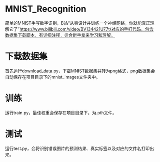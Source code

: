 # MNIST_Recognition
简单的MNIST手写数字识别，B站“从零设计并训练一个神经网络，你就能真正理解它了”https://www.bilibili.com/video/BV134421U77t/对应的手打代码，包含数据集下载脚本，有详细注释，适合新手拿来学习和理解。
# 下载数据集
首先运行download_data.py，下载MNIST数据集并转为png格式，png数据集会自动保存在项目目录下的mnist_images文件夹中。
# 训练
运行train.py，最佳权重会保存在项目目录下，为.pth文件。
# 测试
运行test.py，会将识别错误图片的预测结果、真实标签以及对应的文件名打印出来。

